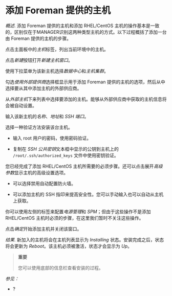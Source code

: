 # 添加 Foreman 提供的主机

*概述*.
添加 Foreman 提供的主机和添加 RHEL/CentOS
主机的操作基本是一致的，区别仅在于MANAGER识别这两种类型主机的方式。以下过程概括了添加一台由
Foreman 提供的主机的步骤。

点击主面板中的*主机*标签，列出当前环境中的主机。

点击*新建*按钮打开*新建主机窗口*。

使用下拉菜单为该新主机选择*数据中心*和*主机集群*。

勾选*使用外部提供商*选择框显示用于添加 Foreman
提供的主机的选项，然后从中选择要从其中添加主机的外部供应商。

从*外部主机*下来列表中选择要添加的主机。能够从外部供应商中获取的主机信息将会被自动设置。

输入该新主机的*名称*、*地址*和 *SSH 端口*。

选择一种验证方法安装该台主机。

-   输入 root 用户的密码，使用密码验证。

-   复制在 *SSH 公共密钥*文本框中显示的公钥到主机上的
    `/root/.ssh/authorized_keys` 文件中使用密钥验证。

您已经完成了添加 RHEL/CentOS
主机所需要的必须步骤。还可以点击展开*高级参数*显示主机的高级设置选项。

-   可以选择禁用自动配置防火墙。

-   可以添加主机的 SSH
    指印来提高安全性。您可以手动输入也可以自动从主机上获取。

你可以使用左侧的标签来配置*电源管理*和 *SPM*；但由于这些操作不是添加
RHEL/CentOS 主机时必须的步骤，在这里我们暂时不关注这些操作。

点击*确定*开始添加主机并关闭该窗口。

*结果*.
新加入的主机将会在主机列表显示为 *Installing*
状态。安装完成之后，状态将会更新为
*Reboot*。该主机必须被激活，状态才会显示为 *Up*。

> **重要**
>
> 您可以使用底部的信息栏查看安装的过程。

*参见：*

-   ?
